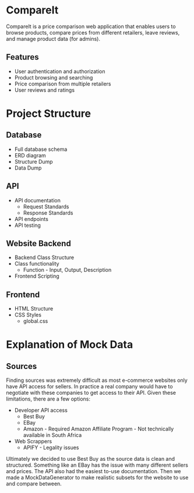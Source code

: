 # CompareIt

CompareIt is a price comparison web application that enables users to browse products, compare prices from different retailers, leave reviews, and manage product data (for admins).

## Features
- User authentication and authorization
- Product browsing and searching
- Price comparison from multiple retailers
- User reviews and ratings

# Project Structure
## Database
 - Full database schema
 - ERD diagram
 - Structure Dump
 - Data Dump
## API
 - API documentation
   - Request Standards
   - Response Standards
 - API endpoints
 - API testing
## Website Backend
 - Backend Class Structure
 - Class functionality
   - Function - Input, Output, Description
 - Frontend Scripting
## Frontend
 - HTML Structure
 - CSS Styles
   - global.css

# Explanation of Mock Data
## Sources
Finding sources was extremely difficult as most e-commerce websites only have API access for sellers.
In practice a real company would have to negotiate with these companies to get access to their API.
Given these limitations, there are a few options:
- Developer API access
  - Best Buy
  - EBay
  - Amazon - Required Amazon Affiliate Program - Not technically available in South Africa
- Web Scrappers
  - APIFY - Legality issues

Ultimately we decided to use Best Buy as the source data is clean and structured. Something like an EBay has the issue with many different sellers and prices. 
The API also had the easiest to-use documentation. Then we made a MockDataGenerator to make realistic subsets for the website to use and compare between.